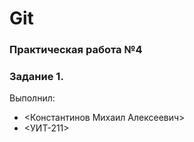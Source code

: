 # Git
### Практическая работа №4
### Задание 1.
Выполнил:
* <Константинов Михаил Алексеевич>
* <УИТ-211>
